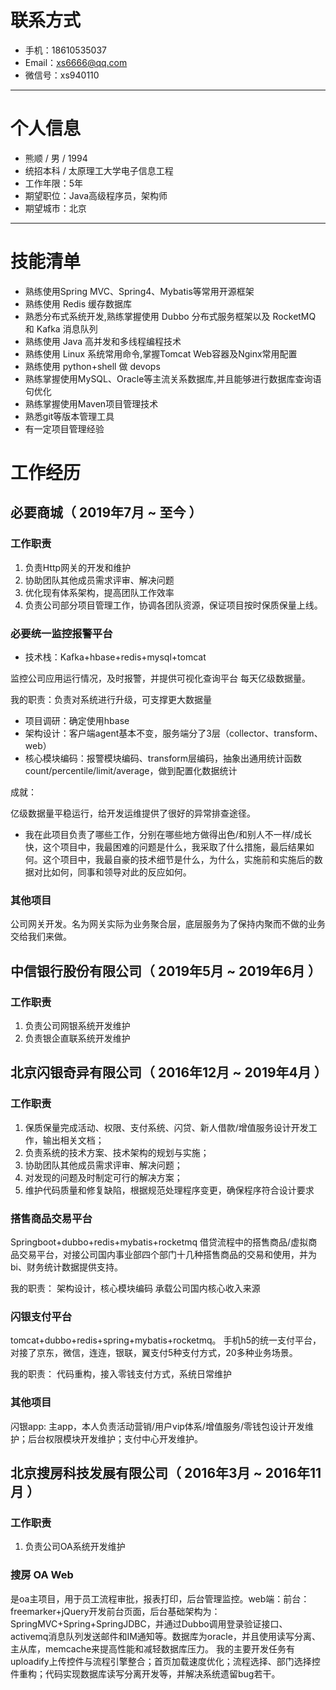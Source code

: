 # 联系方式

- 手机：18610535037
- Email：xs6666@qq.com
- 微信号：xs940110

---

# 个人信息

 - 熊顺 / 男 / 1994 
 - 统招本科 / 太原理工大学电子信息工程
 - 工作年限：5年
 - 期望职位：Java高级程序员，架构师
 - 期望城市：北京

---

# 技能清单

* 熟练使用Spring MVC、Spring4、Mybatis等常用开源框架
* 熟练使用 Redis 缓存数据库
* 熟悉分布式系统开发,熟练掌握使用 Dubbo 分布式服务框架以及 RocketMQ 和 Kafka 消息队列
* 熟练使用 Java 高并发和多线程编程技术
* 熟练使用 Linux 系统常用命令,掌握Tomcat Web容器及Nginx常用配置
* 熟练使用 python+shell 做 devops
* 熟练掌握使用MySQL、Oracle等主流关系数据库,并且能够进行数据库查询语句优化
* 熟练掌握使用Maven项目管理技术
* 熟悉git等版本管理工具
* 有一定项目管理经验

# 工作经历

## 必要商城（ 2019年7月 ~ 至今 ）

### 工作职责

1. 负责Http网关的开发和维护
2. 协助团队其他成员需求评审、解决问题
3. 优化现有体系架构，提高团队工作效率
4. 负责公司部分项目管理工作，协调各团队资源，保证项目按时保质保量上线。

### 必要统一监控报警平台

* 技术栈：Kafka+hbase+redis+mysql+tomcat

监控公司应用运行情况，及时报警，并提供可视化查询平台
每天亿级数据量。

我的职责：负责对系统进行升级，可支撑更大数据量

* 项目调研：确定使用hbase
* 架构设计：客户端agent基本不变，服务端分了3层（collector、transform、web）
* 核心模块编码：报警模块编码、transform层编码，抽象出通用统计函数count/percentile/limit/average，做到配置化数据统计

成就：

亿级数据量平稳运行，给开发运维提供了很好的异常排查途径。

* 我在此项目负责了哪些工作，分别在哪些地方做得出色/和别人不一样/成长快，这个项目中，我最困难的问题是什么，我采取了什么措施，最后结果如何。这个项目中，我最自豪的技术细节是什么，为什么，实施前和实施后的数据对比如何，同事和领导对此的反应如何。

### 其他项目

公司网关开发。名为网关实际为业务聚合层，底层服务为了保持内聚而不做的业务交给我们来做。

## 中信银行股份有限公司（ 2019年5月 ~ 2019年6月 ）

### 工作职责

1. 负责公司网银系统开发维护
2. 负责银企直联系统开发维护

## 北京闪银奇异有限公司（ 2016年12月 ~ 2019年4月 ）

### 工作职责

1. 保质保量完成活动、权限、支付系统、闪贷、新人借款/增值服务设计开发工作，输出相关文档； 
2. 负责系统的技术方案、技术架构的规划与实施；
3. 协助团队其他成员需求评审、解决问题；
4. 对发现的问题及时制定可行的解决方案；
5. 维护代码质量和修复缺陷，根据规范处理程序变更，确保程序符合设计要求

### 搭售商品交易平台

Springboot+dubbo+redis+mybatis+rocketmq
借贷流程中的搭售商品/虚拟商品交易平台，对接公司国内事业部四个部门十几种搭售商品的交易和使用，并为bi、财务统计数据提供支持。

我的职责： 
架构设计，核心模块编码
承载公司国内核心收入来源

### 闪银支付平台

tomcat+dubbo+redis+spring+mybatis+rocketmq。
手机h5的统一支付平台，对接了京东，微信，连连，银联，翼支付5种支付方式，20多种业务场景。

我的职责： 
代码重构，接入零钱支付方式，系统日常维护

### 其他项目

闪银app: 主app，本人负责活动营销/用户vip体系/增值服务/零钱包设计开发维护；后台权限模块开发维护；支付中心开发维护。

## 北京搜房科技发展有限公司（ 2016年3月 ~ 2016年11月 ）

### 工作职责

1. 负责公司OA系统开发维护

### 搜房 OA Web

是oa主项目，用于员工流程审批，报表打印，后台管理监控。web端：前台：freemarker+jQuery开发前台页面，后台基础架构为：SpringMVC+Spring+SpringJDBC，并通过Dubbo调用登录验证接口、activemq消息队列发送邮件和IM通知等。数据库为oracle，并且使用读写分离、主从库，memcache来提高性能和减轻数据库压力。
我的主要开发任务有uploadify上传控件与流程引擎整合；首页加载速度优化；流程选择、部门选择控件重构；代码实现数据库读写分离开发等，并解决系统遗留bug若干。
